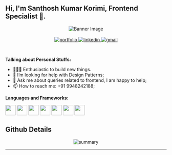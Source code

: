 <!-- Your title -->
## Hi, I'm Santhosh Kumar Korimi, Frontend Specialist 🚀.

<div align="center">
<img src="https://santhoshkumar.co.in/santhosh-korimi.png" alt="Banner Image" />
</div>
<br />
<div align="center">
<a href="https://santhoshkumar.co.in">
<img src="https://img.shields.io/badge/check%20out%20my%20Portfolio-042549?style=for-the-badge&logo=moleculer&logoColor=white" alt="portfolio" />
</a>
<a href="https://www.linkedin.com/in/santhosh-korimi/">
<img src="https://img.shields.io/badge/visit%20my%20Linkedin-0A66C2?style=for-the-badge&logo=linkedin&logoColor=white" alt="linkedin" />
</a>
<a href="mailto:santhoshk.korimi@gmail.com">
<img src="https://img.shields.io/badge/email%20me-EA4335?style=for-the-badge&logo=gmail&logoColor=white" alt="gmail" />
</a>
</div>

&nbsp;

<!-- Talking about you -->
**Talking about Personal Stuffs:**

<!-- Any image aligned to the right. Beware the width -->
<!--img width="55%" align="right" alt="Github" src="" /-->

- 👨🏽‍💻 Enthusiastic to build new things.
- 🤔 I’m looking for help with Design Patterns;
- 💬 Ask me about queries related to frontend, I am happy to help;
- 📫 How to reach me: +91 9948242188;

**Languages and Frameworks:** 

<div>
    <img height="32px" src="https://img.shields.io/badge/javascript-yellow?style=for-the-badge&logo=javascript&logoColor=black">
  <img height="32px" src="https://img.shields.io/badge/reactjs-blue?style=for-the-badge&logo=react&logoColor=white">
  <img height="32px" src="https://img.shields.io/badge/reactnative-3c1361?style=for-the-badge&logo=react&logoColor=white">
  <img height="32px" src="https://img.shields.io/badge/nextjs-black?style=for-the-badge&logo=vercel&logoColor=white">
 <img height="32px" src="https://img.shields.io/badge/TypeScript-007ACC?style=for-the-badge&logo=typescript&logoColor=white">
 <img height="32px" src="https://img.shields.io/badge/Tailwind_CSS-38B2AC?style=for-the-badge&logo=tailwind-css&logoColor=white">
 <img height="32px" src="https://img.shields.io/badge/scss-cd6699?style=for-the-badge&logo=sass&logoColor=white">
</div>


## Github Details
<div align=center>
<img src="https://github-profile-summary-cards.vercel.app/api/cards/profile-details?username=santhoshWSA&theme=vue" alt="summary" />
</div>

---
